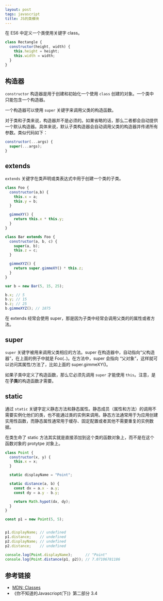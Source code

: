 ```yaml
---
layout: post
tags: javascript
title: JS的类模块
---
```

在 ES6 中定义一个类使用关键字 class。

```js
class Rectangle {
  constructor(height, width) {
    this.height = height;
    this.width = width;
  }
}
```

## 构造器
`constructor` 构造器是用于创建和初始化一个使用 `class` 创建的对象。一个类中只能包含一个构造器。

一个构造器可以使用 `super` 关键字来调用父类的构造函数。

对于类和子类来说，构造器并不是必须的。如果省略的话，那么二者都会自动提供一个默认构造器。具体来说，默认子类构造器会自动调用父类的构造器并传递所有参数。类似代码如下：
```javascript
constructor(...args) {
  super(...args);
}
```

## extends
`extends` 关键字在类声明或类表达式中用于创建一个类的子类。
```javascript
class Foo {
  constructor(a,b) {
    this.x = a;
    this.y = b;
  }

  gimmeXY() {
    return this.x * this.y;
  }
}

class Bar extends Foo {
  constructor(a, b, c) {
    super(a, b);
    this.z = c;
  }

  gimmeXYZ() {
    return super.gimmeXY() * this.z;
  }
}

var b = new Bar(5, 15, 25);

b.x; // 5
b.y; // 15
b.z; // 25
b.gimmeXYZ(); // 1875
```
在 extends 经常会使用 super，那是因为子类中经常会调用父类的的属性或者方法。

## super
`super` 关键字被用来调用父类相应的方法。super 在构造器中，自动指向“父构造器”，在上面的例子中就是 Foo(..)。在方法中，super 会指向 “父对象”，这样就可以访问其属性/方法了，比如上面的 super.gimmeXY()。

如果子类中定义了构造函数，那么它必须先调用 `super` 才能使用 `this`。注意，是在**子类**的构造函数才需要。

## static
通过 `static` 关键字定义静态方法和静态属性。静态成员（属性和方法）的调用不需要实例化他们的类，也不能通过类的实例来调用。静态方法通常用于为应用创建实用性函数，而静态属性通常用于缓存、固定配置或者其他不需要重复的实例数据。

在类生命了 static 方法其实就是直接添加到这个类的函数对象上，而不是在这个函数对象的 protytpe 对象上。

```javascript
class Point {
  constructor(x, y) {
    this.x = x;
  }

  static displayName = "Point";

  static distance(a, b) {
    const dx = a.x - a.y;
    const dy = a.y - b.y;

    return Math.hypot(dx, dy);
  }
}

const p1 = new Point(5, 5);


p1.displayName; // undefined
p1.distance;    // undefined
p2.displayName; // undefined
p2.distance;    // undefined

console.log(Point.displayName);      // "Point"
console.log(Point.distance(p1, p2)); // 7.07106781186
```


## 参考链接
- [MDN: Classes](https://developer.mozilla.org/en-US/docs/Web/JavaScript/Reference/Classes)
- 《你不知道的Javascriopt(下)》第二部分 3.4

